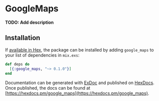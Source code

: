 # GoogleMaps

**TODO: Add description**

## Installation

If [available in Hex](https://hex.pm/docs/publish), the package can be installed
by adding `google_maps` to your list of dependencies in `mix.exs`:

```elixir
def deps do
  [{:google_maps, "~> 0.1.0"}]
end
```

Documentation can be generated with [ExDoc](https://github.com/elixir-lang/ex_doc)
and published on [HexDocs](https://hexdocs.pm). Once published, the docs can
be found at [https://hexdocs.pm/google_maps](https://hexdocs.pm/google_maps).

